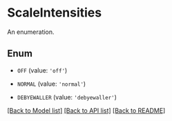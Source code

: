 # ScaleIntensities

An enumeration.

## Enum

* `OFF` (value: `'off'`)

* `NORMAL` (value: `'normal'`)

* `DEBYEWALLER` (value: `'debyewaller'`)

[[Back to Model list]](../README.md#documentation-for-models) [[Back to API list]](../README.md#documentation-for-api-endpoints) [[Back to README]](../README.md)


